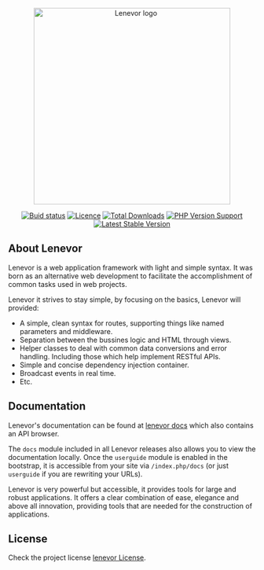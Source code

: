<p align="center"><a href="lenevor.com" target="_blank"><img src="https://avatars2.githubusercontent.com/u/50193329?s=200&v=4" title="Lenevor logo" width="400"></a></p>

<p align="center">
    <a href="https://scrutinizer-ci.com/g/lenevor/lenevor/?branch=0.7.0"><img src="https://scrutinizer-ci.com/g/lenevor/lenevor/badges/build.png?b=0.7.0" title="Buid status"></a>
    <a href="https://packagist.org/packages/lenevor/lenevor"><img src="https://poser.pugx.org/lenevor/lenevor/license.svg" title="Licence"></a>
    <a href="https://packagist.org/packages/lenevor/lenevor"><img src="https://poser.pugx.org/lenevor/lenevor/d/total.svg" title="Total Downloads"></a>
    <a href="https://packagist.org/packages/lenevor/lenevor"><img src="https://img.shields.io/packagist/php-v/lenevor/lenevor?color=yellow" title="PHP Version Support"></a>
    <a href="https://packagist.org/packages/lenevor/lenevor"><img src="https://poser.pugx.org/lenevor/lenevor/v/stable.svg" title="Latest Stable Version"></a>
</p>

## About Lenevor

Lenevor is a web application framework with light and simple syntax. It was born as an alternative web development to facilitate the accomplishment of common tasks used in web projects. 

Lenevor it strives to stay simple, by focusing on the basics, Lenevor will provided:

- A simple, clean syntax for routes, supporting things like named parameters 
   and middleware.
- Separation between the bussines logic and HTML through views.
- Helper classes to deal with common data conversions and error handling. Including those which help implement RESTful APIs.
- Simple and concise dependency injection container.
- Broadcast events in real time.
- Etc.

## Documentation

Lenevor's documentation can be found at [lenevor docs](https://lenevor.com/docs) which also contains an API browser.

The `docs` module included in all Lenevor releases also allows you to view the documentation locally. Once the `userguide` module is enabled in the bootstrap, it is accessible from your site via `/index.php/docs` (or just `userguide` if you are rewriting your URLs).

Lenevor is very powerful but accessible, it provides tools for large and robust applications. It offers a clear combination of ease, elegance and above all innovation, providing tools that are needed for the construction of applications.

## License

Check the project license [lenevor License](https://opensource.org/licenses/BSD-3-Clause).

